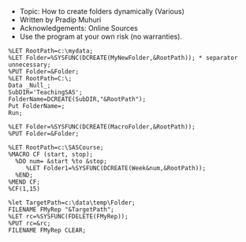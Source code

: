 
* Topic: How to create folders dynamically (Various) 
* Written by Pradip Muhuri
* Acknowledgements: Online Sources
* Use the program at your own risk (no warranties).

```sas
%LET RootPath=c:\mydata;
%LET Folder=%SYSFUNC(DCREATE(MyNewFolder,&RootPath)); * separator unnecessary;
%PUT Folder=&Folder;
%LET RootPath=C:\; 
Data _Null_;
SubDIR='TeachingSAS';
FolderName=DCREATE(SubDIR,"&RootPath");
Put FolderName=;
Run;
```
```sas
%LET Folder=%SYSFUNC(DCREATE(MacroFolder,&RootPath)); 
%PUT Folder=&Folder;

%LET RootPath=c:\SASCourse;
%MACRO CF (start, stop);
  %DO num= &start %to &stop;
     %LET Folder1=%SYSFUNC(DCREATE(Week&num,&RootPath));
  %END; 
%MEND CF;
%CF(1,15)
```
```sas
%let TargetPath=c:\data\temp\Folder;
FILENAME FMyRep "&TargetPath";
%LET rc=%SYSFUNC(FDELETE(FMyRep));
%PUT rc=&rc;
FILENAME FMyRep CLEAR;
```





